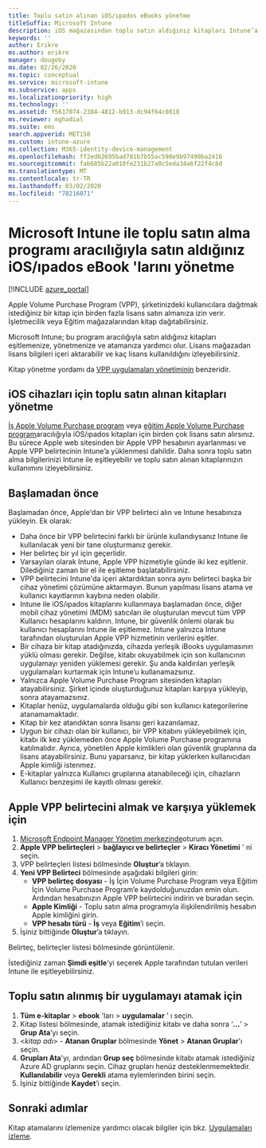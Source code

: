```yaml
---
title: Toplu satın alınan iOS/ıpados eBooks yönetme
titleSuffix: Microsoft Intune
description: iOS mağazasından toplu satın aldığınız kitapları Intune’a eşitlemeyi, ardından bunların kullanımını yönetmeyi ve izlemeyi öğrenin.
keywords: ''
author: Erikre
ms.author: erikre
manager: dougeby
ms.date: 02/26/2020
ms.topic: conceptual
ms.service: microsoft-intune
ms.subservice: apps
ms.localizationpriority: high
ms.technology: ''
ms.assetid: f5617074-2384-4812-b913-dc94f64c0818
ms.reviewer: mghadial
ms.suite: ems
search.appverid: MET150
ms.custom: intune-azure
ms.collection: M365-identity-device-management
ms.openlocfilehash: ff2ed62695bad781b7b55ac590e9b97490ba2416
ms.sourcegitcommit: fab685b22a010fe231b27a0c5eda34a6f22f4c8d
ms.translationtype: MT
ms.contentlocale: tr-TR
ms.lasthandoff: 03/02/2020
ms.locfileid: "78216071"
---
```

# <a name="how-to-manage-iosipados-ebooks-you-purchased-through-a-volume-purchase-program-with-microsoft-intune"></a>Microsoft Intune ile toplu satın alma programı aracılığıyla satın aldığınız iOS/ıpados eBook 'larını yönetme


[!INCLUDE [azure_portal](../includes/azure_portal.md)]

Apple Volume Purchase Program (VPP), şirketinizdeki kullanıcılara dağıtmak istediğiniz bir kitap için birden fazla lisans satın almanıza izin verir. İşletmecilik veya Eğitim mağazalarından kitap dağıtabilirsiniz.

Microsoft Intune; bu program aracılığıyla satın aldığınız kitapları eşitlemenize, yönetmenize ve atamanıza yardımcı olur. Lisans mağazadan lisans bilgileri içeri aktarabilir ve kaç lisans kullanıldığını izleyebilirsiniz.

Kitap yönetme yordamı da [VPP uygulamaları yönetiminin](../vpp-apps-ios.md) benzeridir.

## <a name="manage-volume-purchased-books-for-ios-devices"></a>iOS cihazları için toplu satın alınan kitapları yönetme
[İş Apple Volume Purchase program](https://www.apple.com/business/vpp/) veya [eğitim Apple Volume Purchase program](https://volume.itunes.apple.com/us/store)aracılığıyla iOS/ıpados kitapları için birden çok lisans satın alırsınız. Bu sürece Apple web sitesinden bir Apple VPP hesabının ayarlanması ve Apple VPP belirtecinin Intune’a yüklenmesi dahildir.  Daha sonra toplu satın alma bilgilerinizi Intune ile eşitleyebilir ve toplu satın alınan kitaplarınızın kullanımını izleyebilirsiniz.

## <a name="before-you-start"></a>Başlamadan önce
Başlamadan önce, Apple'dan bir VPP belirteci alın ve Intune hesabınıza yükleyin. Ek olarak:

* Daha önce bir VPP belirtecini farklı bir ürünle kullandıysanız Intune ile kullanılacak yeni bir tane oluşturmanız gerekir.
* Her belirteç bir yıl için geçerlidir.
* Varsayılan olarak Intune, Apple VPP hizmetiyle günde iki kez eşitlenir. Dilediğiniz zaman bir el ile eşitleme başlatabilirsiniz.
* VPP belirtecini Intune'da içeri aktardıktan sonra aynı belirteci başka bir cihaz yönetimi çözümüne aktarmayın. Bunun yapılması lisans atama ve kullanıcı kayıtlarının kaybına neden olabilir.
* Intune ile iOS/ıpados kitaplarını kullanmaya başlamadan önce, diğer mobil cihaz yönetimi (MDM) satıcıları ile oluşturulan mevcut tüm VPP Kullanıcı hesaplarını kaldırın. Intune, bir güvenlik önlemi olarak bu kullanıcı hesaplarını Intune ile eşitlemez. Intune yalnızca Intune tarafından oluşturulan Apple VPP hizmetinin verilerini eşitler.
* Bir cihaza bir kitap atadığınızda, cihazda yerleşik iBooks uygulamasının yüklü olması gerekir. Değilse, kitabı okuyabilmek için son kullanıcının uygulamayı yeniden yüklemesi gerekir. Şu anda kaldırılan yerleşik uygulamaları kurtarmak için Intune’u kullanamazsınız.
* Yalnızca Apple Volume Purchase Program sitesinden kitapları atayabilirsiniz. Şirket içinde oluşturduğunuz kitapları karşıya yükleyip, sonra atayamazsınız.
* Kitaplar henüz, uygulamalarda olduğu gibi son kullanıcı kategorilerine atanamamaktadır.
* Kitap bir kez atandıktan sonra lisansı geri kazanılamaz.
* Uygun bir cihazı olan bir kullanıcı, bir VPP kitabını yükleyebilmek için, kitabı ilk kez yüklemeden önce Apple Volume Purchase programına katılmalıdır. Ayrıca, yönetilen Apple kimlikleri olan güvenlik gruplarına da lisans atayabilirsiniz. Bunu yaparsanız, bir kitap yüklerken kullanıcıdan Apple kimliği istenmez.
* E-kitaplar yalnızca Kullanıcı gruplarına atanabileceği için, cihazların Kullanıcı benzeşimi ile kayıtlı olması gerekir.   


## <a name="to-get-and-upload-an-apple-vpp-token"></a>Apple VPP belirtecini almak ve karşıya yüklemek için

1. [Microsoft Endpoint Manager Yönetim merkezinde](https://go.microsoft.com/fwlink/?linkid=2109431)oturum açın.
2. **Apple VPP belirteçleri** > **bağlayıcı ve belirteçler** > **Kiracı Yönetimi** ' ni seçin.
3. VPP belirteçleri listesi bölmesinde **Oluştur**’a tıklayın.
5. **Yeni VPP Belirteci** bölmesinde aşağıdaki bilgileri girin:
    - **VPP belirteç dosyası** - İş İçin Volume Purchase Program veya Eğitim İçin Volume Purchase Program’e kaydolduğunuzdan emin olun. Ardından hesabınızın Apple VPP belirtecini indirin ve buradan seçin.
    - **Apple Kimliği** - Toplu satın alma programıyla ilişkilendirilmiş hesabın Apple kimliğini girin.
    - **VPP hesabı türü** - **İş** veya **Eğitim**’i seçin.
5. İşiniz bittiğinde **Oluştur**’a tıklayın.

Belirteç, belirteçler listesi bölmesinde görüntülenir.


İstediğiniz zaman **Şimdi eşitle**’yi seçerek Apple tarafından tutulan verileri Intune ile eşitleyebilirsiniz.

## <a name="to-assign-a-volume-purchased-app"></a>Toplu satın alınmış bir uygulamayı atamak için

1. **Tüm e-kitaplar** > **ebook** 'ları > **uygulamalar** ' ı seçin.
2. Kitap listesi bölmesinde, atamak istediğiniz kitabı ve daha sonra ‘**...**’ > **Grup Ata**’yı seçin.
3. <*kitap adı*> - **Atanan Gruplar** bölmesinde **Yönet** > **Atanan Gruplar**'ı seçin.
4. **Grupları Ata**'yı, ardından **Grup seç** bölmesinde kitabı atamak istediğiniz Azure AD gruplarını seçin. Cihaz grupları henüz desteklenmemektedir.
**Kullanılabilir** veya **Gerekli** atama eylemlerinden birini seçin. 
5. İşiniz bittiğinde **Kaydet**’i seçin.

## <a name="next-steps"></a>Sonraki adımlar

Kitap atamalarını izlemenize yardımcı olacak bilgiler için bkz. [Uygulamaları izleme](apps-monitor.md).






